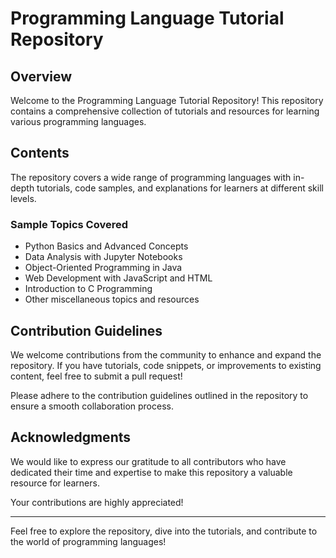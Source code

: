 # Programming Language Tutorial Repository

## Overview

Welcome to the Programming Language Tutorial Repository! This repository contains a comprehensive collection of tutorials and resources for learning various programming languages.

## Contents

The repository covers a wide range of programming languages with in-depth tutorials, code samples, and explanations for learners at different skill levels.

### Sample Topics Covered

- Python Basics and Advanced Concepts
- Data Analysis with Jupyter Notebooks
- Object-Oriented Programming in Java
- Web Development with JavaScript and HTML
- Introduction to C Programming
- Other miscellaneous topics and resources

## Contribution Guidelines

We welcome contributions from the community to enhance and expand the repository. If you have tutorials, code snippets, or improvements to existing content, feel free to submit a pull request!

Please adhere to the contribution guidelines outlined in the repository to ensure a smooth collaboration process.

## Acknowledgments

We would like to express our gratitude to all contributors who have dedicated their time and expertise to make this repository a valuable resource for learners.

Your contributions are highly appreciated!

---

Feel free to explore the repository, dive into the tutorials, and contribute to the world of programming languages!
